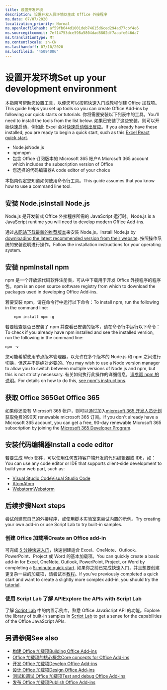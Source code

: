 ```yaml
---
title: 设置开发环境
description: 设置开发人员环境以生成 Office 外接程序
ms.date: 07/07/2020
localization_priority: Normal
ms.openlocfilehash: af59fb644d1001deb74615d6ced294ad77cbf4e6
ms.sourcegitcommit: 7ef14753dce598a5804dad8802df7aaafe046da7
ms.translationtype: MT
ms.contentlocale: zh-CN
ms.lasthandoff: 07/10/2020
ms.locfileid: "45094006"
---
```

# <a name="set-up-your-development-environment"></a><span data-ttu-id="0e675-103">设置开发环境</span><span class="sxs-lookup"><span data-stu-id="0e675-103">Set up your development environment</span></span>

<span data-ttu-id="0e675-104">本指南可帮助您设置工具，以便您可以按照快速入门或教程创建 Office 加载项。</span><span class="sxs-lookup"><span data-stu-id="0e675-104">This guide helps you set up tools so you can create Office Add-ins by following our quick starts or tutorials.</span></span> <span data-ttu-id="0e675-105">你将需要安装以下列表中的工具。</span><span class="sxs-lookup"><span data-stu-id="0e675-105">You'll need to install the tools from the list below.</span></span> <span data-ttu-id="0e675-106">如果已安装了这些安装，则可以开始快速启动，例如此 Excel 会对[快速启动做出反应](../quickstarts/excel-quickstart-react.md)。</span><span class="sxs-lookup"><span data-stu-id="0e675-106">If you already have these installed, you are ready to begin a quick start, such as this [Excel React quick start](../quickstarts/excel-quickstart-react.md).</span></span>

- <span data-ttu-id="0e675-107">Node.js</span><span class="sxs-lookup"><span data-stu-id="0e675-107">Node.js</span></span>
- <span data-ttu-id="0e675-108">npm</span><span class="sxs-lookup"><span data-stu-id="0e675-108">npm</span></span>
- <span data-ttu-id="0e675-109">包含 Office 订阅版本的 Microsoft 365 帐户</span><span class="sxs-lookup"><span data-stu-id="0e675-109">A Microsoft 365 account which includes the subscription version of Office</span></span>
- <span data-ttu-id="0e675-110">您选择的代码编辑器</span><span class="sxs-lookup"><span data-stu-id="0e675-110">A code editor of your choice</span></span>

<span data-ttu-id="0e675-111">本指南假定您知道如何使用命令行工具。</span><span class="sxs-lookup"><span data-stu-id="0e675-111">This guide assumes that you know how to use a command line tool.</span></span> 

## <a name="install-nodejs"></a><span data-ttu-id="0e675-112">安装 Node.js</span><span class="sxs-lookup"><span data-stu-id="0e675-112">Install Node.js</span></span>

<span data-ttu-id="0e675-113">Node.js 是开发新式 Office 外接程序所需的 JavaScript 运行时。</span><span class="sxs-lookup"><span data-stu-id="0e675-113">Node.js is a JavaScript runtime you will need to develop modern Office Add-ins.</span></span>

<span data-ttu-id="0e675-114">通过[从网站下载最新的推荐版本](https://nodejs.org)来安装 Node.js。</span><span class="sxs-lookup"><span data-stu-id="0e675-114">Install Node.js by [downloading the latest recommended version from their website](https://nodejs.org).</span></span> <span data-ttu-id="0e675-115">按照操作系统的安装说明进行操作。</span><span class="sxs-lookup"><span data-stu-id="0e675-115">Follow the installation instructions for your operating system.</span></span>

## <a name="install-npm"></a><span data-ttu-id="0e675-116">安装 npm</span><span class="sxs-lookup"><span data-stu-id="0e675-116">Install npm</span></span>

<span data-ttu-id="0e675-117">npm 是一个开放源代码软件注册表，可从中下载用于开发 Office 外接程序的程序包。</span><span class="sxs-lookup"><span data-stu-id="0e675-117">npm is an open source software registry from which to download the packages used in developing Office Add-ins.</span></span>

<span data-ttu-id="0e675-118">若要安装 npm，请在命令行中运行以下命令：</span><span class="sxs-lookup"><span data-stu-id="0e675-118">To install npm, run the following in the command line:</span></span>

```command&nbsp;line
    npm install npm -g
```

<span data-ttu-id="0e675-119">若要检查是否已安装了 npm 并查看已安装的版本，请在命令行中运行以下命令：</span><span class="sxs-lookup"><span data-stu-id="0e675-119">To check if you already have npm installed and see the installed version, run the following in the command line:</span></span>

```command&nbsp;line
npm -v
```

<span data-ttu-id="0e675-120">您可能希望使用节点版本管理器，以允许在多个版本的 Node.js 和 npm 之间进行切换，但这并不是绝对必要的。</span><span class="sxs-lookup"><span data-stu-id="0e675-120">You may wish to use a Node version manager to allow you to switch between multiple versions of Node.js and npm, but this is not strictly necessary.</span></span> <span data-ttu-id="0e675-121">有关如何执行此操作的详细信息，[请参阅 npm 的说明](https://docs.npmjs.com/downloading-and-installing-node-js-and-npm)。</span><span class="sxs-lookup"><span data-stu-id="0e675-121">For details on how to do this, [see npm's instructions](https://docs.npmjs.com/downloading-and-installing-node-js-and-npm).</span></span>

## <a name="get-office-365"></a><span data-ttu-id="0e675-122">获取 Office 365</span><span class="sxs-lookup"><span data-stu-id="0e675-122">Get Office 365</span></span>

<span data-ttu-id="0e675-123">如果你还没有 Microsoft 365 帐户，则可以通过加入[microsoft 365 开发人员计划](https://developer.microsoft.com/office/dev-program)获取免费的90天 renewable microsoft 365 订阅。</span><span class="sxs-lookup"><span data-stu-id="0e675-123">If you don't already have a Microsoft 365 account, you can get a free, 90-day renewable Microsoft 365 subscription by joining the [Microsoft 365 Developer Program](https://developer.microsoft.com/office/dev-program).</span></span>

## <a name="install-a-code-editor"></a><span data-ttu-id="0e675-124">安装代码编辑器</span><span class="sxs-lookup"><span data-stu-id="0e675-124">Install a code editor</span></span>

<span data-ttu-id="0e675-125">若要生成 Web 部件，可以使用任何支持客户端开发的代码编辑器或 IDE，如：</span><span class="sxs-lookup"><span data-stu-id="0e675-125">You can use any code editor or IDE that supports client-side development to build your web part, such as:</span></span>

- [<span data-ttu-id="0e675-126">Visual Studio Code</span><span class="sxs-lookup"><span data-stu-id="0e675-126">Visual Studio Code</span></span>](https://code.visualstudio.com/)
- [<span data-ttu-id="0e675-127">Atom</span><span class="sxs-lookup"><span data-stu-id="0e675-127">Atom</span></span>](https://atom.io)
- [<span data-ttu-id="0e675-128">Webstorm</span><span class="sxs-lookup"><span data-stu-id="0e675-128">Webstorm</span></span>](https://www.jetbrains.com/webstorm)

## <a name="next-steps"></a><span data-ttu-id="0e675-129">后续步骤</span><span class="sxs-lookup"><span data-stu-id="0e675-129">Next steps</span></span>

<span data-ttu-id="0e675-130">尝试创建您自己的外接程序，或使用脚本实验室来尝试内置的示例。</span><span class="sxs-lookup"><span data-stu-id="0e675-130">Try creating your own add-in or use Script Lab to try built-in samples.</span></span>

### <a name="create-an-office-add-in"></a><span data-ttu-id="0e675-131">创建 Office 加载项</span><span class="sxs-lookup"><span data-stu-id="0e675-131">Create an Office add-in</span></span>

<span data-ttu-id="0e675-132">可完成 [5 分钟快速入门](/office/dev/add-ins/)，快速创建适合 Excel、OneNote、Outlook、PowerPoint、Project 或 Word 的基本加载项。</span><span class="sxs-lookup"><span data-stu-id="0e675-132">You can quickly create a basic add-in for Excel, OneNote, Outlook, PowerPoint, Project, or Word by completing a [5-minute quick start](/office/dev/add-ins/).</span></span> <span data-ttu-id="0e675-133">如果你之前已完成快速入门，并且想要创建更复杂一些的加载项，请尝试本[教程](/office/dev/add-ins/)。</span><span class="sxs-lookup"><span data-stu-id="0e675-133">If you've previously completed a quick start and want to create a slightly more complex add-in, you should try the [tutorial](/office/dev/add-ins/).</span></span>

### <a name="explore-the-apis-with-script-lab"></a><span data-ttu-id="0e675-134">使用 Script Lab 了解 API</span><span class="sxs-lookup"><span data-stu-id="0e675-134">Explore the APIs with Script Lab</span></span>

<span data-ttu-id="0e675-135">了解 [Script Lab](explore-with-script-lab.md) 中的内置示例库，熟悉 Office JavaScript API 的功能。</span><span class="sxs-lookup"><span data-stu-id="0e675-135">Explore the library of built-in samples in [Script Lab](explore-with-script-lab.md) to get a sense for the capabilities of the Office JavaScript APIs.</span></span>

## <a name="see-also"></a><span data-ttu-id="0e675-136">另请参阅</span><span class="sxs-lookup"><span data-stu-id="0e675-136">See also</span></span>

- [<span data-ttu-id="0e675-137">构建 Office 加载项</span><span class="sxs-lookup"><span data-stu-id="0e675-137">Building Office Add-ins</span></span>](../overview/office-add-ins-fundamentals.md)
- [<span data-ttu-id="0e675-138">Office 加载项的核心概念</span><span class="sxs-lookup"><span data-stu-id="0e675-138">Core concepts for Office Add-ins</span></span>](../overview/core-concepts-office-add-ins.md)
- [<span data-ttu-id="0e675-139">开发 Office 加载项</span><span class="sxs-lookup"><span data-stu-id="0e675-139">Develop Office Add-ins</span></span>](../develop/develop-overview.md)
- [<span data-ttu-id="0e675-140">设计 Office 加载项</span><span class="sxs-lookup"><span data-stu-id="0e675-140">Design Office Add-ins</span></span>](../design/add-in-design.md)
- [<span data-ttu-id="0e675-141">测试和调试 Office 加载项</span><span class="sxs-lookup"><span data-stu-id="0e675-141">Test and debug Office Add-ins</span></span>](../testing/test-debug-office-add-ins.md)
- [<span data-ttu-id="0e675-142">发布 Office 加载项</span><span class="sxs-lookup"><span data-stu-id="0e675-142">Publish Office Add-ins</span></span>](../publish/publish.md)
